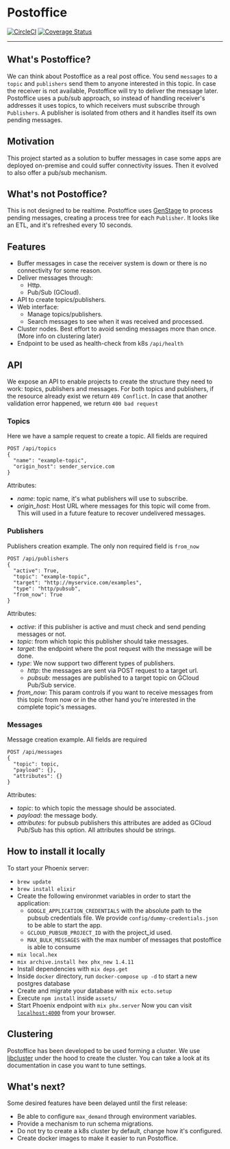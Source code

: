 # Postoffice
[![CircleCI](https://circleci.com/gh/lonamiaec/postoffice/tree/master.svg?style=svg)](https://circleci.com/gh/lonamiaec/postoffice/tree/master) [![Coverage Status](https://coveralls.io/repos/github/lonamiaec/postoffice/badge.svg?branch=master)](https://coveralls.io/github/lonamiaec/postoffice?branch=master)

---
## What's Postoffice?
We can think about Postoffice as a real post office. You send `messages` to a `topic` and `publishers` send them to anyone interested in this topic. In case the receiver is not available, Postoffice will try to deliver the message later.
Postoffice uses a pub/sub approach, so instead of handling receiver's addresses it uses topics, to which receivers must subscribe through `Publishers`.
A publisher is isolated from others and it handles itself its own pending messages.

## Motivation
This project started as a solution to buffer messages in case some apps are deployed on-premise and could suffer connectivity issues. Then it evolved to also offer a pub/sub mechanism.

## What's not Postoffice?
This is not designed to be realtime. Postoffice uses [GenStage](https://github.com/elixir-lang/gen_stage) to process pending messages, creating a process tree for each `Publisher`. It looks like an ETL, and it's refreshed every 10 seconds.

## Features
* Buffer messages in case the receiver system is down or there is no connectivity for some reason.
* Deliver messages through:
  * Http.
  * Pub/Sub (GCloud).
* API to create topics/publishers.
* Web interface:
  * Manage topics/publishers.
  * Search messages to see when it was received and processed.
* Cluster nodes. Best effort to avoid sending messages more than once. (More info on clustering later)
* Endpoint to be used as health-check from k8s `/api/health`

## API
We expose an API to enable projects to create the structure they need to work: topics, publishers and messages.
For both topics and publishers, if the resource already exist we return `409 Conflict`.
In case that another validation error happened, we return `400 bad request`

### Topics
Here we have a sample request to create a topic. All fields are required
```
POST /api/topics
{
  "name": "example-topic",
  "origin_host": sender_service.com
}
```
Attributes:
* _name_: topic name, it's what publishers will use to subscribe.
* _origin_host_: Host URL where messages for this topic will come from. This will used in a future feature to recover undelivered messages.

### Publishers
Publishers creation example. The only non required field is `from_now`
```
POST /api/publishers
{
  "active": True,
  "topic": "example-topic",
  "target": "http://myservice.com/examples",
  "type": "http/pubsub",
  "from_now": True
}
```
Attributes:
* _active_: if this publisher is active and must check and send pending messages or not.
* _topic_: from which topic this publisher should take messages.
* _target_: the endpoint where the post request with the message will be done.
* _type_: We now support two different types of publishers.
  * _http_: the messages are sent via POST request to a target url.
  * _pubsub_: messages are published to a target topic on GCloud Pub/Sub service.
* _from_now_: This param controls if you want to receive messages from this topic from now or in the other hand you're interested in the complete topic's messages.

### Messages
Message creation example. All fields are required
```
POST /api/messages
{
  "topic": topic,
  "payload": {},
  "attributes": {}
}
```
Attributes:
* _topic_: to which topic the message should be associated.
* _payload_: the message body.
* _attributes_: for pubsub publishers this attributes are added as GCloud Pub/Sub has this option. All attributes should be strings.

## How to install it locally
To start your Phoenix server:
  * `brew update`
  * `brew install elixir`
  * Create the following environmet variables in order to start the application:
    * `GOOGLE_APPLICATION_CREDENTIALS` with the absolute path to the pubsub credentials file. We provide `config/dummy-credentials.json` to be able to start the app.
    * `GCLOUD_PUBSUB_PROJECT_ID` with the project_id used.
    * `MAX_BULK_MESSAGES` with the max number of messages that postoffice is able to consume
  * `mix local.hex`
  * `mix archive.install hex phx_new 1.4.11`
  * Install dependencies with `mix deps.get`
  * Inside `docker` directory, run `docker-compose up -d` to start a new postgres database
  * Create and migrate your database with `mix ecto.setup`
  * Execute `npm install` inside `assets/`
  * Start Phoenix endpoint with `mix phx.server`
Now you can visit [`localhost:4000`](http://localhost:4000) from your browser.

## Clustering
Postoffice has been developed to be used forming a cluster. We use [libcluster](https://github.com/bitwalker/libcluster) under the hood to create the cluster. You can take a look at its documentation in case you want to tune settings.

## What's next?
Some desired features have been delayed until the first release:
* Be able to configure `max_demand` through environment variables.
* Provide a mechanism to run schema migrations.
* Do not try to create a k8s cluster by default, change how it's configured.
* Create docker images to make it easier to run Postoffice.
